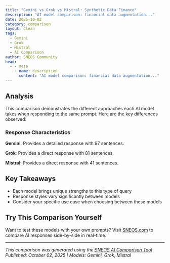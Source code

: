 ```yaml
---
title: "Gemini vs Grok vs Mistral: Synthetic Data Finance"
description: "AI model comparison: financial data augmentation..."
date: 2025-10-02
category: comparison
layout: Clean
tags:
  - Gemini
  - Grok
  - Mistral
  - AI Comparison
author: SNEOS Community
head:
  - - meta
    - name: description
      content: "AI model comparison: financial data augmentation..."
---
```


<ChatComparison
  title="Gemini vs Grok vs Mistral: Synthetic Data Finance"
  prompt="financial data augmentation"
  :responses='{
    "Gemini": "Financial data augmentation is a set of techniques used to artificially increase the size and diversity of financial datasets. This is crucial in finance, where data is often scarce, imbalanced (e.g., many more periods of stability than crises), and non-stationary (i.e., the statistical properties change over time).  Machine learning models, especially deep learning models, require large amounts of data to train effectively.  Data augmentation helps to overcome data limitations and improve model performance, robustness, and generalization.\n\nHere\u0027s a breakdown of why and how financial data augmentation is done:\n\n**Why Augment Financial Data?**\n\n* **Limited Data Availability:**  Financial datasets, especially those pertaining to specific companies, events, or crisis periods, are often limited in size.  Historical data, particularly for emerging markets or niche asset classes, may be difficult to obtain.\n* **Imbalanced Datasets:** Many financial datasets suffer from class imbalance.  For example, rare events like defaults, market crashes, or fraud are significantly less frequent than normal market conditions.  This can lead to models that are biased towards the majority class.\n* **Non-Stationarity:** Financial time series are notoriously non-stationary, meaning their statistical properties (mean, variance, autocorrelation) change over time.  Models trained on historical data may not generalize well to future periods.\n* **Overfitting:**  With limited data, models are prone to overfitting, memorizing the training data rather than learning underlying patterns.  This leads to poor performance on unseen data.\n* **Robustness to Noise:**  Augmentation can help build models that are more resilient to noise and outliers in real-world data.\n* **Generalization:** Augmentation can help models generalize better to different market conditions, asset classes, or geographical regions.\n* **Cost-Effectiveness:** Augmentation is often a more cost-effective way to improve model performance compared to acquiring more real-world data.\n\n**Techniques for Financial Data Augmentation:**\n\nFinancial data augmentation techniques can be broadly categorized into the following:\n\n**1. Time Series Specific Techniques:**\n\n* **Time Warping:**  Stretches or compresses time series segments to create new variations.  Dynamic Time Warping (DTW) is a common technique for aligning and comparing time series, and similar methods can be used for augmentation.\n* **Splicing/Windowing:**  Creating new time series by concatenating or splitting existing time series. Can be combined with time shifts or random noise injection.  Rolling window analysis is related.\n* **Permutation:**  Reordering segments of a time series while preserving local dependencies. This is particularly useful when the order of events within a short time window is not critical.\n* **Time Series Transformation:**  Applying mathematical transformations to the time series, such as taking the first difference, calculating moving averages, or applying Fourier transforms.\n* **Adding Noise:** Injecting random noise (e.g., Gaussian noise, salt-and-pepper noise) to the time series. This helps to improve the robustness of the model to noisy data.  It is *critical* to carefully consider the noise distribution and magnitude, ensuring it reflects realistic market variations.\n* **Resampling:**  Upsampling (increasing the frequency) or downsampling (decreasing the frequency) of the time series.  Techniques like spline interpolation can be used for upsampling.  Downsampling can create new data points by aggregating existing ones.\n* **Magnitude Warping:**  Scales and shifts the amplitude of the time series to create variations in the magnitude of the data.\n* **Random Scaling:** Multiplying the time series by a random constant.\n* **Random Jitter:** Adding small random values to each data point in the time series.\n\n**2. General Data Augmentation Techniques Adaptable to Financial Data:**\n\n* **SMOTE (Synthetic Minority Oversampling Technique):**  Creates synthetic samples for the minority class by interpolating between existing minority class samples.  Useful for addressing class imbalance.  Variations include Borderline-SMOTE and ADASYN.\n* **GANs (Generative Adversarial Networks):**  Train two neural networks, a generator and a discriminator, to generate realistic synthetic financial data.  GANs can learn complex data distributions and generate new data points that are similar to the real data.  Important considerations include training stability and ensuring the generated data is realistic and doesn\u0027t leak private information from the original dataset.\n* **Variational Autoencoders (VAEs):**  Similar to GANs, VAEs learn a latent representation of the data and can generate new data points by sampling from the latent space.\n* **Mixing Techniques (MixUp, CutMix):**  Combine two or more samples to create new synthetic samples.\n    * **MixUp:** Creates new samples by linearly interpolating between two randomly selected samples.\n    * **CutMix:** Creates new samples by cutting and pasting patches from different samples.\n* **Feature Space Augmentation:** Creating new features by combining existing features.  This could involve calculating ratios, differences, or other transformations of existing financial indicators.\n* **Backtranslation:**  Translating financial news articles or reports to another language and then back to the original language. This can introduce variations in the text while preserving the core meaning.\n\n**3. Domain-Specific Techniques:**\n\n* **Bootstrapping:**  Resampling with replacement from the original dataset to create multiple new datasets.  This is particularly useful for estimating the uncertainty of model predictions.\n* **Transfer Learning:**  Training a model on a large, publicly available financial dataset and then fine-tuning it on a smaller, more specific dataset. This can help to improve model performance when data is limited.  Considerations include ensuring the source and target domains are related.\n* **Synthetic Data Generation based on Financial Models:**  Using models like the Black-Scholes option pricing model or macroeconomic models to generate synthetic financial data. This allows for creating data that follows specific theoretical assumptions.\n\n**Considerations and Best Practices:**\n\n* **Maintain Data Realism:** The augmented data should be realistic and representative of the real-world financial environment.  Avoid generating data that is completely unrealistic or violates fundamental financial principles.\n* **Avoid Data Leakage:** Ensure that augmented data does not leak information from the test set or future periods.  This is crucial for preventing overfitting and ensuring accurate performance evaluation.  Carefully consider how you split your data into training, validation, and test sets *before* applying augmentation.\n* **Careful Parameter Tuning:** The parameters of the augmentation techniques should be carefully tuned to avoid introducing bias or distorting the underlying data distribution.\n* **Validation:**  Thoroughly validate the augmented data to ensure its quality and relevance.\n* **Monitor Performance:**  Monitor the performance of the model on both the original data and the augmented data to ensure that the augmentation is actually improving performance.\n* **Domain Expertise:**  Strong domain expertise in finance is essential for selecting appropriate augmentation techniques and ensuring the realism of the augmented data.\n* **Regularization:** Use regularization techniques (e.g., L1/L2 regularization, dropout) to prevent overfitting, especially when using augmented data.\n* **Privacy Concerns:**  Be mindful of privacy concerns when generating synthetic financial data. Ensure that the generated data does not contain any personally identifiable information (PII).  Differential privacy techniques can be used to add noise to the data and protect privacy.\n* **Document the Augmentation Process:**  Document the augmentation techniques used, the parameters chosen, and the rationale behind the choices.  This is important for reproducibility and for understanding the impact of the augmentation on model performance.\n* **Test with Multiple Augmentation Strategies:**  Experiment with different augmentation techniques and combinations to find the best strategy for your specific problem.\n\n**Example Scenarios:**\n\n* **Fraud Detection:**  Augmenting fraud data by creating synthetic fraudulent transactions with different patterns, amounts, and timings.\n* **Credit Risk Modeling:**  Augmenting default data by creating synthetic default events based on similar borrower characteristics and economic conditions.\n* **Algorithmic Trading:**  Augmenting historical price data by introducing variations in volatility, liquidity, and market microstructure.\n* **Portfolio Optimization:**  Generating synthetic asset returns data to simulate different market scenarios and stress-test portfolio strategies.\n\n**Tools and Libraries:**\n\n* **Python Libraries:**\n    * **pandas:** For data manipulation and analysis.\n    * **NumPy:** For numerical computing.\n    * **scikit-learn:** For machine learning and data preprocessing.\n    * **PyTorch/TensorFlow:** For deep learning and GANs.\n    * **tsaug:** A dedicated library for time series augmentation.\n    * **imbalanced-learn:** For addressing class imbalance with techniques like SMOTE.\n    * **Keras:**  High-level API for building and training neural networks.\n    * **statsmodels:** For statistical modeling and time series analysis.\n\n**In conclusion, financial data augmentation is a powerful tool for improving the performance, robustness, and generalization of machine learning models in finance.  However, it is important to carefully consider the specific problem and the characteristics of the data when selecting and applying augmentation techniques. A solid understanding of both machine learning and finance is essential for successful data augmentation.**\n",
    "Grok": "Financial data augmentation is a technique used to expand or enhance financial datasets by creating synthetic or modified data points, often to improve the performance of machine learning models, address data scarcity, or handle imbalanced datasets. This is particularly useful in financial applications such as fraud detection, risk assessment, stock price prediction, and credit scoring, where data may be limited, noisy, or sensitive due to privacy concerns.\n\n### Why Financial Data Augmentation?\n1. **Data Scarcity**: Financial datasets can be limited due to regulatory restrictions, high costs of data collection, or the rarity of certain events (e.g., financial crises or fraud cases).\n2. **Imbalanced Data**: Many financial problems, like fraud detection, suffer from class imbalance (e.g., very few fraudulent transactions compared to legitimate ones).\n3. **Privacy Concerns**: Real financial data is sensitive and often cannot be shared or used directly due to regulations like GDPR or HIPAA.\n4. **Model Generalization**: Augmenting data helps models generalize better by exposing them to a wider variety of scenarios and reducing overfitting.\n\n### Techniques for Financial Data Augmentation\nSeveral methods can be applied to augment financial data, depending on the type of data (numerical, time-series, categorical, etc.) and the problem at hand. Below are some common approaches:\n\n1. **Synthetic Data Generation**:\n   - **SMOTE (Synthetic Minority Over-sampling Technique)**: Used for imbalanced datasets, SMOTE creates synthetic samples for the minority class by interpolating between existing data points. This is widely used in fraud detection.\n   - **Generative Adversarial Networks (GANs)**: GANs can generate realistic synthetic financial data by training a generator and discriminator network. For example, they can simulate stock market data or transaction records while preserving statistical properties.\n   - **Variational Autoencoders (VAEs)**: Similar to GANs, VAEs can generate synthetic financial data by learning the underlying distribution of the original data.\n\n2. **Time-Series Augmentation**:\n   - **Window Slicing**: Extracting smaller segments (windows) of time-series data and using them as new samples. For instance, slicing stock price data into overlapping windows for training a predictive model.\n   - **Noise Injection**: Adding random noise to time-series data (e.g., stock prices) to simulate market volatility and create more robust models.\n   - **Time Warping**: Modifying the time axis of financial time-series data (e.g., compressing or stretching stock price trends) to simulate different market conditions.\n\n3. **Feature Engineering-Based Augmentation**:\n   - **Creating Derived Features**: Generate new features from existing financial data, such as moving averages, volatility measures, or ratios (e.g., debt-to-equity ratio) to enrich the dataset.\n   - **Lag Features**: Include lagged values of financial time-series data (e.g., previous day\u2019s stock price) to provide historical context to models.\n\n4. **Data Simulation**:\n   - **Monte Carlo Simulations**: Used to simulate financial scenarios like portfolio returns, option pricing, or risk analysis by generating random samples based on probabilistic models.\n   - **Rule-Based Augmentation**: Create synthetic financial transactions or records based on domain knowledge or predefined rules to mimic real-world patterns.\n\n5. **Data Perturbation**:\n   - **Jittering**: Add small random variations to numerical financial data (e.g., transaction amounts) to create diversity while retaining the original data\u2019s characteristics.\n   - **Scaling/Transformation**: Apply transformations like logarithmic scaling to financial data to simulate different economic environments or inflation rates.\n\n6. **Text Data Augmentation (for Financial Reports/News)**:\n   - Techniques like synonym replacement, back-translation, or contextual word embeddings (e.g., BERT-based augmentation) can be used to generate variations of financial news, reports, or sentiment data for tasks like market sentiment analysis.\n\n### Challenges in Financial Data Augmentation\n- **Preserving Statistical Properties**: Synthetic data must maintain the statistical characteristics (mean, variance, correlations) of real financial data to be useful.\n- **Regulatory Compliance**: Generated data must comply with privacy laws and not inadvertently leak sensitive information.\n- **Overfitting Risk**: Poorly designed augmentation can introduce noise or unrealistic patterns, leading to overfitting or reduced model performance.\n- **Domain Complexity**: Financial data often involves complex, non-linear relationships (e.g., market dynamics), making it difficult to generate realistic synthetic data.\n\n### Applications of Financial Data Augmentation\n1. **Fraud Detection**: Augmenting rare fraudulent transaction data using SMOTE or GANs to balance datasets and improve model accuracy.\n2. **Credit Scoring**: Generating synthetic credit profiles to train models when real data is limited or biased.\n3. **Algorithmic Trading**: Simulating market conditions or augmenting historical stock data for backtesting trading strategies.\n4. **Risk Management**: Using Monte Carlo simulations to model extreme financial scenarios or stress tests.\n5. **Sentiment Analysis**: Augmenting financial news or social media data to improve models predicting market movements based on public sentiment.\n\n### Tools and Libraries for Financial Data Augmentation\n- **Python Libraries**: \n  - \u0060imblearn\u0060 (for SMOTE and other imbalance techniques)\n  - \u0060TensorFlow/PyTorch\u0060 (for implementing GANs and VAEs)\n  - \u0060tsaug\u0060 (for time-series augmentation)\n  - \u0060numpy/pandas\u0060 (for manual perturbation and feature engineering)\n- **Financial Data Platforms**: Bloomberg, Quandl, or Alpha Vantage for accessing raw financial data to apply augmentation techniques.\n- **Simulation Tools**: MATLAB or R for Monte Carlo simulations and probabilistic modeling.\n\n### Best Practices\n1. **Validate Synthetic Data**: Use statistical tests (e.g., Kolmogorov-Smirnov test) to ensure synthetic data matches the distribution of real data.\n2. **Domain Expertise**: Incorporate financial domain knowledge when designing augmentation rules or simulations to maintain realism.\n3. **Iterative Testing**: Continuously evaluate model performance with augmented data to avoid introducing biases or noise.\n4. **Privacy Preservation**: Use techniques like differential privacy when generating synthetic data to protect sensitive information.\n\nFinancial data augmentation is a powerful approach to overcome data limitations in the financial domain, but it requires careful design and validation to ensure the augmented data remains meaningful and useful for downstream tasks. If you\u2019re working on a specific financial problem, let me know, and I can provide more tailored advice or examples!",
    "Mistral": "Financial data augmentation is a technique used to enhance the quality and quantity of financial datasets, which can be particularly useful for training machine learning models. Augmentation can help improve model performance, robustness, and generalization by providing a more diverse and representative dataset. Here are some common methods for financial data augmentation:\n\n### 1. **Synthetic Data Generation**\n   - **Generative Adversarial Networks (GANs):** GANs can generate synthetic financial data that mimics the distribution of real data. This is particularly useful for creating more training examples.\n   - **Variational Autoencoders (VAEs):** VAEs can also generate synthetic data by learning the underlying distribution of the data.\n\n### 2. **Noise Injection**\n   - **Additive Noise:** Adding small amounts of random noise to the data can help the model generalize better.\n   - **Multiplicative Noise:** Multiplying the data by a random factor can simulate different market conditions.\n\n### 3. **Time Series Augmentation**\n   - **Time Warping:** Stretching or compressing the time axis can simulate different temporal dynamics.\n   - **Magnitude Warping:** Scaling the values of the time series can simulate different magnitudes of financial events.\n   - **Permutation:** Randomly permuting segments of the time series can create new sequences.\n   - **Window Slicing:** Creating overlapping windows of the time series can increase the number of training examples.\n\n### 4. **Feature Engineering**\n   - **Lag Features:** Creating lagged versions of the original features can capture temporal dependencies.\n   - **Rolling Statistics:** Calculating rolling means, variances, and other statistics can provide additional context.\n   - **Fourier Transform:** Applying Fourier transforms can capture frequency domain features.\n\n### 5. **Data Transformation**\n   - **Scaling and Normalization:** Standardizing the data can help models converge faster and perform better.\n   - **Log Transformation:** Applying logarithmic transformations can stabilize variance and make the data more normally distributed.\n   - **Box-Cox Transformation:** This can help stabilize variance and make the data more normally distributed.\n\n### 6. **Data Imputation**\n   - **Missing Value Imputation:** Filling in missing values using statistical methods or machine learning models can enhance the dataset.\n   - **Interpolation:** Using interpolation techniques to fill in missing values in time series data.\n\n### 7. **Data Blending**\n   - **Combining Multiple Datasets:** Blending data from different sources can provide a more comprehensive view of the financial landscape.\n   - **Feature Fusion:** Combining features from different datasets can create richer representations.\n\n### 8. **Simulation Techniques**\n   - **Monte Carlo Simulation:** Generating synthetic data by simulating financial processes, such as stock price movements.\n   - **Bootstrapping:** Resampling the data with replacement to create multiple simulated datasets.\n\n### 9. **Data Smoothing**\n   - **Moving Averages:** Applying moving averages can smooth out short-term fluctuations and highlight longer-term trends.\n   - **Exponential Smoothing:** Using exponential smoothing techniques to reduce noise in the data.\n\n### 10. **Data Anonymization**\n   - **Differential Privacy:** Adding noise to the data in a way that preserves privacy while maintaining the utility of the data.\n   - **K-Anonymity:** Ensuring that each record in the dataset is indistinguishable from at least k-1 other records.\n\n### Implementation Considerations\n- **Domain Knowledge:** Incorporating domain knowledge can help in designing more effective augmentation techniques.\n- **Validation:** Always validate the augmented data to ensure it retains the essential characteristics of the original data.\n- **Ethical Considerations:** Ensure that any synthetic data generation respects privacy and ethical guidelines.\n\nBy employing these techniques, financial data augmentation can significantly enhance the performance and robustness of machine learning models in financial applications."
  }'
  published-date="13:13"
/>

## Analysis

This comparison demonstrates the different approaches each AI model takes when responding to the same prompt. Here are the key differences observed:

### Response Characteristics

**Gemini**: Provides a detailed response with 97 sentences. 

**Grok**: Provides a direct response with 81 sentences. 

**Mistral**: Provides a direct response with 41 sentences. 

## Key Takeaways

- Each model brings unique strengths to this type of query
- Response styles vary significantly between models
- Consider your specific use case when choosing between these models

## Try This Comparison Yourself

Want to test these models with your own prompts? Visit [SNEOS.com](https://sneos.com) to compare AI responses side-by-side in real-time.

---

*This comparison was generated using the [SNEOS AI Comparison Tool](https://sneos.com)*
*Published: October 02, 2025 | Models: Gemini, Grok, Mistral*
